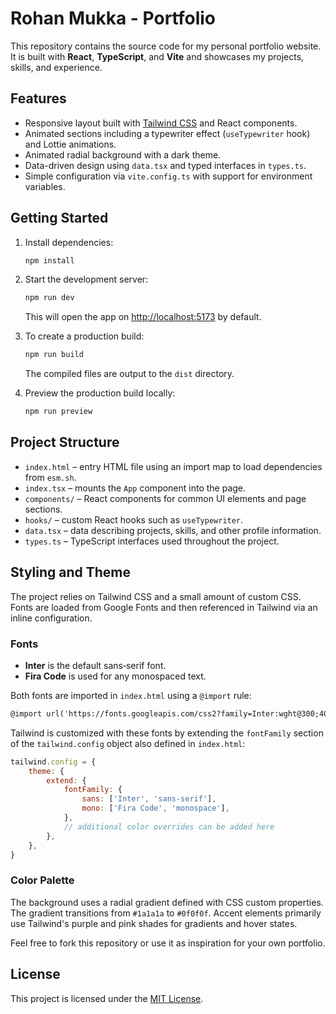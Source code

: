 # Rohan Mukka - Portfolio

This repository contains the source code for my personal portfolio website. It is built with **React**, **TypeScript**, and **Vite** and showcases my projects, skills, and experience.

## Features

- Responsive layout built with [Tailwind CSS](https://tailwindcss.com/) and React components.
- Animated sections including a typewriter effect (`useTypewriter` hook) and Lottie animations.
- Animated radial background with a dark theme.
- Data-driven design using `data.tsx` and typed interfaces in `types.ts`.
- Simple configuration via `vite.config.ts` with support for environment variables.

## Getting Started

1. Install dependencies:
   ```bash
   npm install
   ```
2. Start the development server:
   ```bash
   npm run dev
   ```
   This will open the app on <http://localhost:5173> by default.

3. To create a production build:
   ```bash
   npm run build
   ```
   The compiled files are output to the `dist` directory.

4. Preview the production build locally:
   ```bash
   npm run preview
   ```

## Project Structure

- `index.html` – entry HTML file using an import map to load dependencies from `esm.sh`.
- `index.tsx` – mounts the `App` component into the page.
- `components/` – React components for common UI elements and page sections.
- `hooks/` – custom React hooks such as `useTypewriter`.
- `data.tsx` – data describing projects, skills, and other profile information.
- `types.ts` – TypeScript interfaces used throughout the project.

## Styling and Theme

The project relies on Tailwind CSS and a small amount of custom CSS. Fonts are loaded
from Google Fonts and then referenced in Tailwind via an inline configuration.

### Fonts

- **Inter** is the default sans‑serif font.
- **Fira Code** is used for any monospaced text.

Both fonts are imported in `index.html` using a `@import` rule:

```html
@import url('https://fonts.googleapis.com/css2?family=Inter:wght@300;400;500;600;700;800&family=Fira+Code:wght@400;500&display=swap');
```

Tailwind is customized with these fonts by extending the `fontFamily` section of the
`tailwind.config` object also defined in `index.html`:

```javascript
tailwind.config = {
    theme: {
        extend: {
            fontFamily: {
                sans: ['Inter', 'sans-serif'],
                mono: ['Fira Code', 'monospace'],
            },
            // additional color overrides can be added here
        },
    },
}
```

### Color Palette

The background uses a radial gradient defined with CSS custom properties. The gradient
transitions from `#1a1a1a` to `#0f0f0f`. Accent elements primarily use Tailwind's
purple and pink shades for gradients and hover states.

Feel free to fork this repository or use it as inspiration for your own portfolio.



## License

This project is licensed under the [MIT License](LICENSE).
